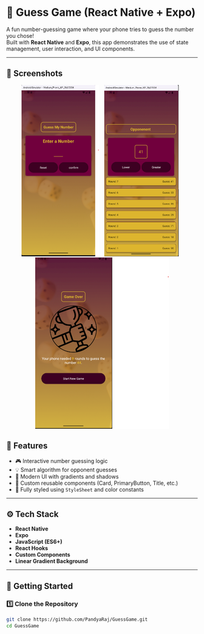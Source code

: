# 🎯 Guess Game (React Native + Expo)

A fun number-guessing game where your phone tries to guess the number you chose!  
Built with **React Native** and **Expo**, this app demonstrates the use of state management, user interaction, and UI components.

---

## 📸 Screenshots  

<p align="center">
  <img src="./assets/start.png" alt="Start Screen" height="450" style="margin-right:10px;"/>
  <img src="./assets/game.png" alt="Game Screen" height="450" style="margin-right:10px;"/>
  <img src="./assets/gameover.png" alt="Game Over Screen" height="450"/>
</p>


## 🧠 Features

- 🎮 Interactive number guessing logic  
- 💡 Smart algorithm for opponent guesses  
- 🎨 Modern UI with gradients and shadows  
- 🧱 Custom reusable components (Card, PrimaryButton, Title, etc.)  
- 🌈 Fully styled using `StyleSheet` and color constants  

---

## ⚙️ Tech Stack

- **React Native**
- **Expo**
- **JavaScript (ES6+)**
- **React Hooks**
- **Custom Components**
- **Linear Gradient Background**

---

## 🚀 Getting Started

### 1️⃣ Clone the Repository
```bash
git clone https://github.com/PandyaRaj/GuessGame.git
cd GuessGame
